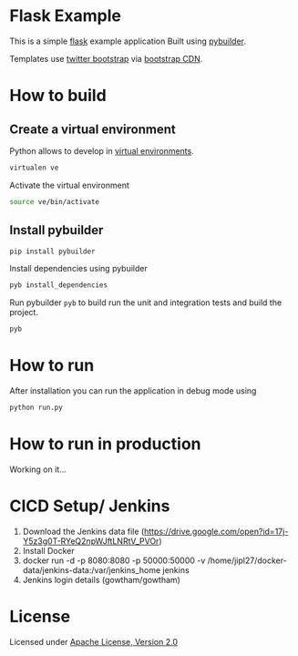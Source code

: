 # Flask Example 

This is a simple [flask](http://flask.pocoo.org/) example application Built using [pybuilder](http://pybuilder.github.com).

Templates use [twitter bootstrap](http://twitter.github.com/bootstrap/) via [bootstrap CDN](http://bootstrapcdn.com).

# How to build

## Create a virtual environment

Python allows to develop in [virtual environments](http://pypi.python.org/pypi/virtualenv).

```bash
virtualen ve
```

Activate the virtual environment

```bash
source ve/bin/activate
```

## Install pybuilder

```bash
pip install pybuilder
```

 Install dependencies using pybuilder
```bash
pyb install_dependencies
```

Run pybuilder `pyb` to build run the unit and integration tests and build the project.
```bash
pyb
```

# How to run

After installation you can run the application in debug mode using
```bash
python run.py
```

# How to run in production
Working on it...

# CICD Setup/ Jenkins
1) Download the Jenkins data file (https://drive.google.com/open?id=17j-Y5z3g0T-RYeQ2npWJftLNRtV_PVOr)
2) Install Docker
3) docker run -d -p 8080:8080 -p 50000:50000 -v /home/jipl27/docker-data/jenkins-data:/var/jenkins_home jenkins
4) Jenkins login details (gowtham/gowtham)

# License

Licensed under [Apache License, Version 2.0](http://www.apache.org/licenses/LICENSE-2.0.html)
